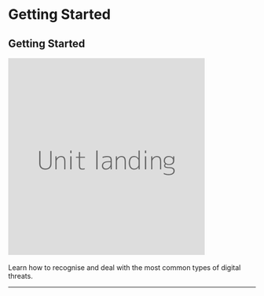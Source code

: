 # Getting Started

## Getting Started


![](unit.png)

Learn how to recognise and deal with the most common types of digital threats.

***